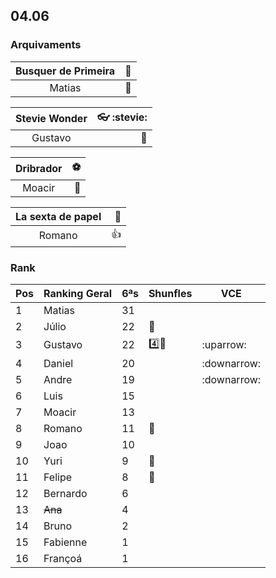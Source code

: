 
## 04.06

### Arquivaments

| Busquer de Primeira     |:donkey:   |  
|:--------:|---:|                            
| Matias               |:medal_sports:| 

| Stevie Wonder     |:eyeglasses: :stevie:   |  
|:--------:|---:|                            
| Gustavo               |:medal_sports:|

| Dribrador | :soccer: |
|:--------:|---:|                            
| Moacir               |:medal_sports:|

| La sexta de papel | :newspaper: |
|:--------:|---:|                            
| Romano               |:+1:|



### Rank

| Pos | Ranking Geral | 6ªs | Shunfles                              | VCE         |
|-----|---------------|-----|---------------------------------------|-------------|
| 1   | Matias        | 31  |                                       |             |
| 2   | Júlio         | 22  |:basketball:                           |             |
| 3   | Gustavo       | 22  |:four::basketball:                     | :uparrow:   |
| 4   | Daniel        | 20  |                                       | :downarrow: |
| 5   | Andre         | 19  |                                       | :downarrow: |
| 6   | Luis          | 15  |                                       |             |
| 7   | Moacir        | 13  |                                       |             |
| 8   | Romano        | 11  |:basketball:                           |             |
| 9   | Joao          | 10  |                                       |             |
| 10  | Yuri          | 9   |:basketball:                           |             |
| 11  | Felipe        | 8   |:basketball:                           |             |
| 12  | Bernardo      | 6   |                                       |             |
| 13  | ~~Ana~~       | 4   |                                       |             |
| 14  | Bruno         | 2   |                                       |             |
| 15  | Fabienne      | 1   |                                       |             |
| 16  | Françoá       | 1   |                                       |             | 